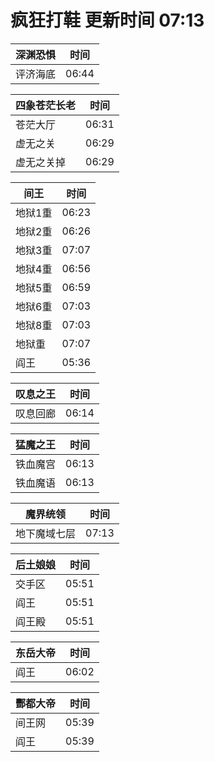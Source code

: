 # 疯狂打鞋 更新时间 07:13

| 深渊恐惧   | 时间    |
|--------|-------|
| 评济海底 | 06:44 |

| 四象苍茫长老   | 时间    |
|--------|-------|
| 苍茫大厅 | 06:31 |
| 虚无之关 | 06:29 |
| 虚无之关掉 | 06:29 |

| 间王   | 时间    |
|--------|-------|
| 地狱1重 | 06:23 |
| 地狱2重 | 06:26 |
| 地狱3重 | 07:07 |
| 地狱4重 | 06:56 |
| 地狱5重 | 06:59 |
| 地狱6重 | 07:03 |
| 地狱8重 | 07:03 |
| 地狱重 | 07:07 |
| 阎王 | 05:36 |

| 叹息之王   | 时间    |
|--------|-------|
| 叹息回廊 | 06:14 |

| 猛魔之王   | 时间    |
|--------|-------|
| 铁血魔宫 | 06:13 |
| 铁血魔语 | 06:13 |

| 魔界统领   | 时间    |
|--------|-------|
| 地下魔域七层 | 07:13 |

| 后土娘娘   | 时间    |
|--------|-------|
| 交手区 | 05:51 |
| 阎王 | 05:51 |
| 阎王殿 | 05:51 |

| 东岳大帝   | 时间    |
|--------|-------|
| 阎王 | 06:02 |

| 酆都大帝   | 时间    |
|--------|-------|
| 间王网 | 05:39 |
| 阎王 | 05:39 |